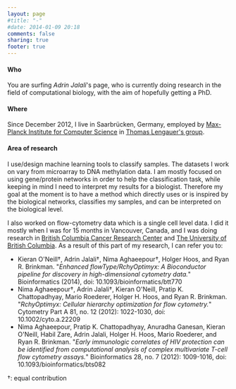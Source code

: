 ```yaml
---
layout: page
#title: "-"
#date: 2014-01-09 20:18
comments: false
sharing: true
footer: true
---
```


#### Who
You are surfing _Adrin Jalali_'s page, who is currently doing research in the field of 
computational biology, with the aim of hopefully getting a PhD.

#### Where
Since December 2012, I live in Saarbrücken, Germany, employed by [Max-Planck Institute for Computer Science](http://www.mpi-inf.mpg.de/)
in [Thomas Lengauer's group](http://www.mpi-inf.mpg.de/departments/d3/index.html).

#### Area of research
I use/design machine learning tools to classify samples. The datasets I work on vary from
microarray to DNA methylation data. I am mostly focused on using gene/protein networks
in order to help the classification task, while keeping in mind I need to interpret
my results for a biologist. Therefore my goal at the moment is to have a method which
directly uses or is inspired by the biological networks, classifies my samples, and
can be interpreted on the biological level.

I also worked on flow-cytometry data which is a single cell level data. I did it mostly
when I was for 15 months in Vancouver, Canada, and I was doing research in [British Columbia
Cancer Research Center](http://www.bccrc.ca/) and [The University of British Columbia](http://www.ubc.ca/).
As a result of this part of my research, I can refer you to:

+ Kieran O'Neill†, Adrin Jalali†, Nima Aghaeepour†, Holger Hoos, and Ryan R. Brinkman. "_Enhanced flowType/RchyOptimyx: A Bioconductor pipeline for discovery in high-dimensional cytometry data._" Bioinformatics (2014), doi: 10.1093/bioinformatics/btt770
+ Nima Aghaeepour†, Adrin Jalali†, Kieran O'Neill, Pratip K. Chattopadhyay, Mario Roederer, Holger H. Hoos, and Ryan R. Brinkman. "_RchyOptimyx: Cellular hierarchy optimization for flow cytometry._" Cytometry Part A 81, no. 12 (2012): 1022-1030, doi: 10.1002/cyto.a.22209
+ Nima Aghaeepour, Pratip K. Chattopadhyay, Anuradha Ganesan, Kieran O'Neill, Habil Zare, Adrin Jalali, Holger H. Hoos, Mario Roederer, and Ryan R. Brinkman. "_Early immunologic correlates of HIV protection can be identified from computational analysis of complex multivariate T-cell flow cytometry assays._" Bioinformatics 28, no. 7 (2012): 1009-1016, doi: 10.1093/bioinformatics/bts082

†: equal contribution